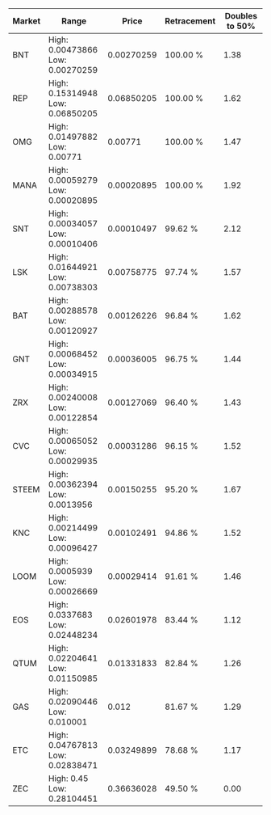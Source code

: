 | Market | Range | Price| Retracement | Doubles to 50% |
| --- | --- | --- | --- | --- |
| BNT | High: 0.00473866<br />Low: 0.00270259 | 0.00270259 | 100.00 % | 1.38 |
| REP | High: 0.15314948<br />Low: 0.06850205 | 0.06850205 | 100.00 % | 1.62 |
| OMG | High: 0.01497882<br />Low: 0.00771 | 0.00771 | 100.00 % | 1.47 |
| MANA | High: 0.00059279<br />Low: 0.00020895 | 0.00020895 | 100.00 % | 1.92 |
| SNT | High: 0.00034057<br />Low: 0.00010406 | 0.00010497 | 99.62 % | 2.12 |
| LSK | High: 0.01644921<br />Low: 0.00738303 | 0.00758775 | 97.74 % | 1.57 |
| BAT | High: 0.00288578<br />Low: 0.00120927 | 0.00126226 | 96.84 % | 1.62 |
| GNT | High: 0.00068452<br />Low: 0.00034915 | 0.00036005 | 96.75 % | 1.44 |
| ZRX | High: 0.00240008<br />Low: 0.00122854 | 0.00127069 | 96.40 % | 1.43 |
| CVC | High: 0.00065052<br />Low: 0.00029935 | 0.00031286 | 96.15 % | 1.52 |
| STEEM | High: 0.00362394<br />Low: 0.0013956 | 0.00150255 | 95.20 % | 1.67 |
| KNC | High: 0.00214499<br />Low: 0.00096427 | 0.00102491 | 94.86 % | 1.52 |
| LOOM | High: 0.0005939<br />Low: 0.00026669 | 0.00029414 | 91.61 % | 1.46 |
| EOS | High: 0.0337683<br />Low: 0.02448234 | 0.02601978 | 83.44 % | 1.12 |
| QTUM | High: 0.02204641<br />Low: 0.01150985 | 0.01331833 | 82.84 % | 1.26 |
| GAS | High: 0.02090446<br />Low: 0.010001 | 0.012 | 81.67 % | 1.29 |
| ETC | High: 0.04767813<br />Low: 0.02838471 | 0.03249899 | 78.68 % | 1.17 |
| ZEC | High: 0.45<br />Low: 0.28104451 | 0.36636028 | 49.50 % | 0.00 |
